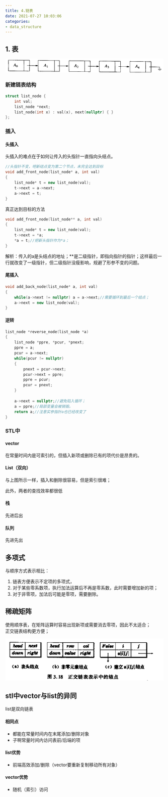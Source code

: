 ```yaml
---
title: 4.链表
date: 2021-07-27 10:03:06
categories:
- data_structure
---
```



## 1. 表

![1578748973841](../imags/1578748973841.png)  

### 新建链表结构

```C++
struct list_node {
    int val;
    list_node *next;
    list_node(int x) : val(x), next(nullptr) { }
};
```

### 插入

#### 头插入

头插入的难点在于如何让传入的头指针一直指向头结点。

```C++
//头指针不变，吧新结点变为第二个节点，未完全达到目标
void add_front_node(list_node* a, int val)
{
    list_node* t = new list_node(val);
    t->next = a->next;
    a->next = t;
}
```

真正达到目标的方法

```C++
void add_front_node(list_node** a, int val)
{
    list_node* t = new list_node(val);
    t->next = *a;
    *a = t;//把新头指针作为*a；
}
```

解析：传入的a是头结点的地址；**是二级指针，即指向指针的指针；这样最后一行就改变了一级指针，但二级指针没瘦影响，规避了形参不变的问题。

#### 尾插入

```C++
void add_back_node(list_node* a, int val)
{
    while(a->next != nullptr) a = a->next;//需要循环到最后一个结点；
    a->next = new list_node(val);
}
```

#### 逆转

```C++
list_node *reverse_node(list_node *a)
{
    list_node *ppre, *pcur, *pnext;
    ppre = a;
    pcur = a->next;
    while(pcur != nullptr)
    {
        pnext = pcur->next;
        pcur->next = ppre;
        ppre = pcur;
        pcur = pnext;
    }

    a->next = nullptr;//避免陷入循环；
    a = ppre;//局部变量会被销毁。
    return a;//注意实参指针a也已经改变了
}
```



### STL中

#### vector

在常量时间内是可索引的，但插入新项或删除已有的项代价是昂贵的。

#### List（双向）

与上图所示一样，插入和删除很容易，但是索引很难；

此外，两者的查找效率都很低

#### 栈

先进后出

#### 队列

先进先出

## 多项式

与顺序方式表示相比：  
1. 链表方便表示不定项的多项式，
2. 对于某些零系数项，执行加法运算后不再是零系数，此时需要增加新的项；
3. 对于非零项，加法后可能是零项，需要删除。

## 稀疏矩阵
使用顺序表，在矩阵运算时容易出现新项或需要消去零项，因此不太适合；  
正交链表结构更方便；  

![1578800408189](../imags/1578800408189.png)

## stl中vector与list的异同

list是双向链表

#### 相同点

- 都能在常量时间内在末尾添加/删除对象
- 子啊常量时间内访问表前/后端的项

#### list优势

- 前端高效添加/删除（vector要重新复制移动所有对象）

#### vector优势

- 随机（索引）访问